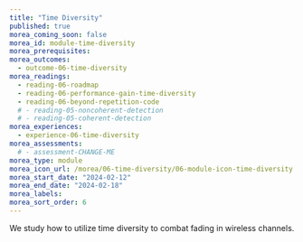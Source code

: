 ```yaml
---
title: "Time Diversity"
published: true
morea_coming_soon: false
morea_id: module-time-diversity
morea_prerequisites:
morea_outcomes:
  - outcome-06-time-diversity
morea_readings:
  - reading-06-roadmap
  - reading-06-performance-gain-time-diversity
  - reading-06-beyond-repetition-code
  # - reading-05-noncoherent-detection
  # - reading-05-coherent-detection
morea_experiences:
  - experience-06-time-diversity
morea_assessments:
  # - assessment-CHANGE-ME
morea_type: module
morea_icon_url: /morea/06-time-diversity/06-module-icon-time-diversity.webp
morea_start_date: "2024-02-12"
morea_end_date: "2024-02-18"
morea_labels:
morea_sort_order: 6
---
```


We study how to utilize time diversity to combat fading in wireless channels.